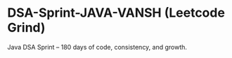# DSA-Sprint-JAVA-VANSH (Leetcode Grind)
Java DSA Sprint – 180 days of code, consistency, and growth.
